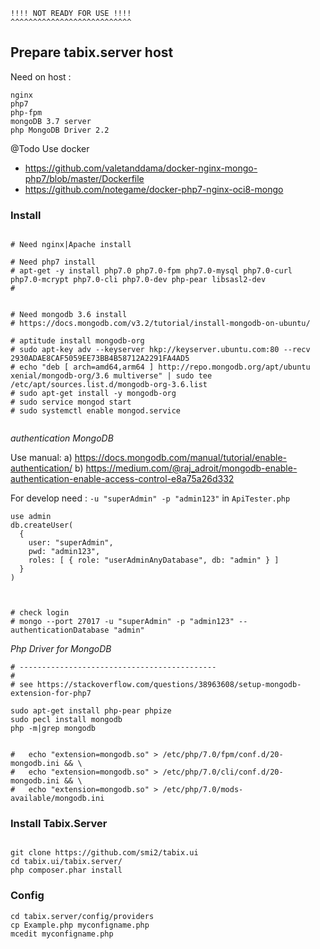 ```
!!!! NOT READY FOR USE !!!!
^^^^^^^^^^^^^^^^^^^^^^^^^^^
```




## Prepare tabix.server host

Need on host :

```
nginx 
php7
php-fpm
mongoDB 3.7 server 
php MongoDB Driver 2.2
```

@Todo Use docker

 * https://github.com/valetanddama/docker-nginx-mongo-php7/blob/master/Dockerfile
 * https://github.com/notegame/docker-php7-nginx-oci8-mongo


### Install 
```

# Need nginx|Apache install 

# Need php7 install 
# apt-get -y install php7.0 php7.0-fpm php7.0-mysql php7.0-curl php7.0-mcrypt php7.0-cli php7.0-dev php-pear libsasl2-dev
#


# Need mongodb 3.6 install
# https://docs.mongodb.com/v3.2/tutorial/install-mongodb-on-ubuntu/

# aptitude install mongodb-org 
# sudo apt-key adv --keyserver hkp://keyserver.ubuntu.com:80 --recv 2930ADAE8CAF5059EE73BB4B58712A2291FA4AD5
# echo "deb [ arch=amd64,arm64 ] http://repo.mongodb.org/apt/ubuntu xenial/mongodb-org/3.6 multiverse" | sudo tee /etc/apt/sources.list.d/mongodb-org-3.6.list
# sudo apt-get install -y mongodb-org
# sudo service mongod start
# sudo systemctl enable mongod.service


```

*authentication MongoDB*

Use manual: 
a) https://docs.mongodb.com/manual/tutorial/enable-authentication/
b) https://medium.com/@raj_adroit/mongodb-enable-authentication-enable-access-control-e8a75a26d332

For develop need : ```-u "superAdmin" -p "admin123"``` in `ApiTester.php`

```
use admin
db.createUser(
  {
    user: "superAdmin",
    pwd: "admin123",
    roles: [ { role: "userAdminAnyDatabase", db: "admin" } ]
  }
)



# check login 
# mongo --port 27017 -u "superAdmin" -p "admin123" --authenticationDatabase "admin"
```

*Php Driver for MongoDB*

```
# --------------------------------------------
# 
# see https://stackoverflow.com/questions/38963608/setup-mongodb-extension-for-php7

sudo apt-get install php-pear phpize
sudo pecl install mongodb 
php -m|grep mongodb


#   echo "extension=mongodb.so" > /etc/php/7.0/fpm/conf.d/20-mongodb.ini && \
#  	echo "extension=mongodb.so" > /etc/php/7.0/cli/conf.d/20-mongodb.ini && \
#  	echo "extension=mongodb.so" > /etc/php/7.0/mods-available/mongodb.ini

```

### Install Tabix.Server

```

git clone https://github.com/smi2/tabix.ui 
cd tabix.ui/tabix.server/
php composer.phar install
```

### Config 

```
cd tabix.server/config/providers
cp Example.php myconfigname.php
mcedit myconfigname.php
```


